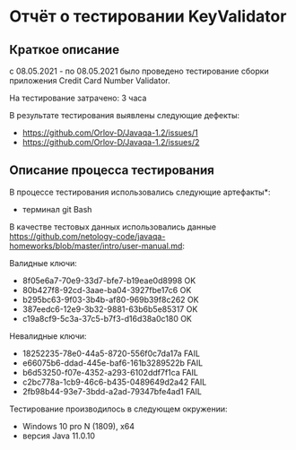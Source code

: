 # Отчёт о тестировании KeyValidator

## Краткое описание

с 08.05.2021 - по 08.05.2021 было проведено тестирование сборки приложения Credit Card Number Validator.

На тестирование затрачено: 3 часа

В результате тестирования выявлены следующие дефекты:
* https://github.com/Orlov-D/Javaqa-1.2/issues/1
* https://github.com/Orlov-D/Javaqa-1.2/issues/2

## Описание процесса тестирования

В процессе тестирования использовались следующие артефакты*:
* терминал git Bash

В качестве тестовых данных использовались данные  https://github.com/netology-code/javaqa-homeworks/blob/master/intro/user-manual.md:

Валидные ключи:
* 8f05e6a7-70e9-33d7-bfe7-b19eae0d8998  OK
* 80b427f8-92cd-3aae-ba04-3927fbe17c6  OK
* b295bc63-9f03-3b4b-af80-969b39f8c262  OK
* 387eedc6-12e9-3b32-9881-63b6b5e85317  OK
* c19a8cf9-5c3a-37c5-b7f3-d16d38a0c180  OK

Невалидные ключи:
* 18252235-78e0-44a5-8720-556f0c7da17a  FAIL
* e66075b6-ddad-445e-baf6-161b3289522b  FAIL
* b6d53250-f07e-4352-a293-6102ddf7f1ca  FAIL
* c2bc778a-1cb9-46c6-b435-0489649d2a42  FAIL
* 2fb98b44-93e7-3bdd-a2ad-79347bfe4ad1  FAIL

Тестирование производилось в следующем окружении:
* Windows 10 pro N (1809), x64
* версия Java 11.0.10